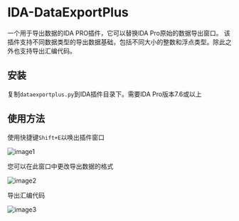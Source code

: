 # IDA-DataExportPlus
一个用于导出数据的IDA PRO插件，它可以替换IDA Pro原始的数据导出窗口。
该插件支持不同数据类型的导出数据基础，包括不同大小的整数和浮点类型。除此之外也支持导出汇编代码。

## 安装
复制`dataexportplus.py`到IDA插件目录下。需要IDA Pro版本7.6或以上

## 使用方法
使用快捷键`Shift+E`以唤出插件窗口

![image1](https://github.com/user-attachments/assets/cad9ce0b-2680-4f1f-ad52-3053bd9a174d)

您可以在此窗口中更改导出数据的格式

![image2](https://github.com/user-attachments/assets/618d52c0-575b-44a8-837d-2173814f5e30)

导出汇编代码

![image3](https://github.com/user-attachments/assets/4ef63c52-6cdf-43e0-b885-d1cde70117ef)
